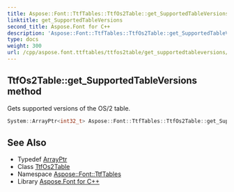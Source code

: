 ```yaml
---
title: Aspose::Font::TtfTables::TtfOs2Table::get_SupportedTableVersions method
linktitle: get_SupportedTableVersions
second_title: Aspose.Font for C++
description: 'Aspose::Font::TtfTables::TtfOs2Table::get_SupportedTableVersions method. Gets supported versions of the OS/2 table in C++.'
type: docs
weight: 300
url: /cpp/aspose.font.ttftables/ttfos2table/get_supportedtableversions/
---
```

## TtfOs2Table::get_SupportedTableVersions method


Gets supported versions of the OS/2 table.

```cpp
System::ArrayPtr<int32_t> Aspose::Font::TtfTables::TtfOs2Table::get_SupportedTableVersions()
```

## See Also

* Typedef [ArrayPtr](../../../system/arrayptr/)
* Class [TtfOs2Table](../)
* Namespace [Aspose::Font::TtfTables](../../)
* Library [Aspose.Font for C++](../../../)
